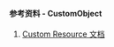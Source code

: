 #### 参考资料 - CustomObject

1. [Custom Resource 文档](https://kubernetes.io/docs/concepts/extend-kubernetes/api-extension/custom-resources/)
